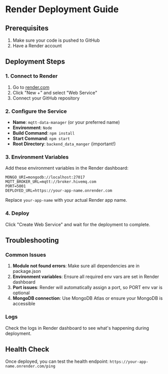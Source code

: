 # Render Deployment Guide

## Prerequisites

1. Make sure your code is pushed to GitHub
2. Have a Render account

## Deployment Steps

### 1. Connect to Render

1. Go to [render.com](https://render.com)
2. Click "New +" and select "Web Service"
3. Connect your GitHub repository

### 2. Configure the Service

- **Name**: `mqtt-data-manager` (or your preferred name)
- **Environment**: `Node`
- **Build Command**: `npm install`
- **Start Command**: `npm start`
- **Root Directory**: `backend_data_manger` (important!)

### 3. Environment Variables

Add these environment variables in the Render dashboard:

```
MONGO_URI=mongodb://localhost:27017
MQTT_BROKER_URL=mqtt://broker.hivemq.com
PORT=5001
DEPLOYED_URL=https://your-app-name.onrender.com
```

Replace `your-app-name` with your actual Render app name.

### 4. Deploy

Click "Create Web Service" and wait for the deployment to complete.

## Troubleshooting

### Common Issues

1. **Module not found errors**: Make sure all dependencies are in package.json
2. **Environment variables**: Ensure all required env vars are set in Render dashboard
3. **Port issues**: Render will automatically assign a port, so PORT env var is optional
4. **MongoDB connection**: Use MongoDB Atlas or ensure your MongoDB is accessible

### Logs

Check the logs in Render dashboard to see what's happening during deployment.

## Health Check

Once deployed, you can test the health endpoint:
`https://your-app-name.onrender.com/ping` 